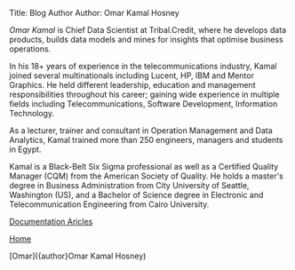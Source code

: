 Title: Blog Author
Author: Omar Kamal Hosney

*Omar Kamal* is Chief Data Scientist at Tribal.Credit, where he develops data products, builds data models and mines for insights that optimise business operations. 

In his 18+ years of experience in the telecommunications industry, Kamal joined several multinationals including Lucent, HP, IBM and Mentor Graphics. He held different leadership, education and management responsibilities throughout his career; gaining wide experience in multiple fields including Telecommunications, Software Development, Information Technology.

As a lecturer, trainer and consultant in Operation Management and Data Analytics, Kamal trained more than 250 engineers, managers and students in Egypt.

Kamal is a Black-Belt Six Sigma professional as well as a Certified Quality Manager (CQM) from the American Society of Quality. He holds a master's degree in Business Administration from City University of Seattle, Washington (US), and a Bachelor of Science degree in Electronic and Telecommunication Engineering from Cairo University. 



[Documentation Aricles]({category}Documentation)

[Home]({index})

[Omar]({author}Omar Kamal Hosney)